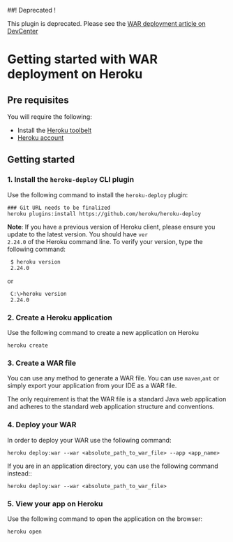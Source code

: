 ##! Deprecated ! 

This plugin is deprecated. Please see the [WAR deployment article on DevCenter](https://devcenter.heroku.com/articles/war-deployment) 

# Getting started with WAR deployment on Heroku

## Pre requisites

You will require the following:

* Install the [Heroku toolbelt](https://toolbelt.heroku.com/)
* [Heroku account](https://api.heroku.com/signup)

## Getting started

### 1. Install the <code>heroku-deploy</code> CLI plugin

Use the following command to install the <code>heroku-deploy</code> plugin:

    ### Git URL needs to be finalized
    heroku plugins:install https://github.com/heroku/heroku-deploy

<b>Note</b>: If you have a previous version of Heroku client, please ensure you update to the latest version. You should have <code>ver 2.24.0</code> of the Heroku command line. To verify your version, type the following command:

     $ heroku version
     2.24.0

or
 
     C:\>heroku version
     2.24.0

### 2. Create a Heroku application

Use the following command to create a new application on Heroku

    heroku create

### 3. Create a WAR file

You can use any method to generate a WAR file. You can use <code>maven</code>,<code>ant</code> or simply export your application from your IDE as a WAR file. 

The only requirement is that the WAR file is a standard Java web application and adheres to the standard web application structure and conventions.

### 4. Deploy your WAR 

In order to deploy your WAR use the following command:

    heroku deploy:war --war <absolute_path_to_war_file> --app <app_name> 

If you are in an application directory, you can use the following command instead::

    heroku deploy:war --war <absolute_path_to_war_file>

### 5. View your app on Heroku

Use the following command to open the application on the browser:

    heroku open 
